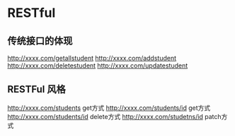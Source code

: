 # RESTful

## 传统接口的体现

http://xxxx.com/getallstudent
http://xxxx.com/addstudent
http://xxxx.com/deletestudent
http://xxxx.com/updatestudent

## RESTFul 风格

http://xxxx.com/students  get方式
http://xxxx.com/students/id get方式
http://xxxx.com/students/id  delete方式
http://xxxx.com/studetns/id  patch方式

